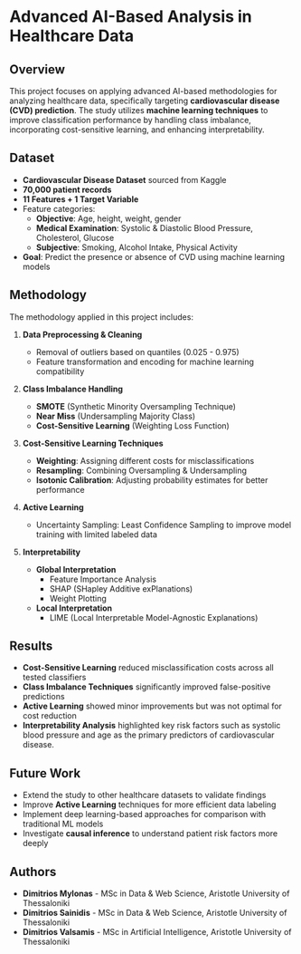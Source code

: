 # Advanced AI-Based Analysis in Healthcare Data

## Overview
This project focuses on applying advanced AI-based methodologies for analyzing healthcare data, specifically targeting **cardiovascular disease (CVD) prediction**. The study utilizes **machine learning techniques** to improve classification performance by handling class imbalance, incorporating cost-sensitive learning, and enhancing interpretability.

## Dataset
- **Cardiovascular Disease Dataset** sourced from Kaggle
- **70,000 patient records**
- **11 Features + 1 Target Variable**
- Feature categories:
  - **Objective**: Age, height, weight, gender
  - **Medical Examination**: Systolic & Diastolic Blood Pressure, Cholesterol, Glucose
  - **Subjective**: Smoking, Alcohol Intake, Physical Activity
- **Goal**: Predict the presence or absence of CVD using machine learning models

## Methodology
The methodology applied in this project includes:
1. **Data Preprocessing & Cleaning**
   - Removal of outliers based on quantiles (0.025 - 0.975)
   - Feature transformation and encoding for machine learning compatibility

2. **Class Imbalance Handling**
   - **SMOTE** (Synthetic Minority Oversampling Technique)
   - **Near Miss** (Undersampling Majority Class)
   - **Cost-Sensitive Learning** (Weighting Loss Function)

3. **Cost-Sensitive Learning Techniques**
   - **Weighting**: Assigning different costs for misclassifications
   - **Resampling**: Combining Oversampling & Undersampling
   - **Isotonic Calibration**: Adjusting probability estimates for better performance

4. **Active Learning**
   - Uncertainty Sampling: Least Confidence Sampling to improve model training with limited labeled data

5. **Interpretability**
   - **Global Interpretation**
     - Feature Importance Analysis
     - SHAP (SHapley Additive exPlanations)
     - Weight Plotting
   - **Local Interpretation**
     - LIME (Local Interpretable Model-Agnostic Explanations)

## Results
- **Cost-Sensitive Learning** reduced misclassification costs across all tested classifiers
- **Class Imbalance Techniques** significantly improved false-positive predictions
- **Active Learning** showed minor improvements but was not optimal for cost reduction
- **Interpretability Analysis** highlighted key risk factors such as systolic blood pressure and age as the primary predictors of cardiovascular disease.

## Future Work
- Extend the study to other healthcare datasets to validate findings
- Improve **Active Learning** techniques for more efficient data labeling
- Implement deep learning-based approaches for comparison with traditional ML models
- Investigate **causal inference** to understand patient risk factors more deeply

## Authors
- **Dimitrios Mylonas** - MSc in Data & Web Science, Aristotle University of Thessaloniki
- **Dimitrios Sainidis** - MSc in Data & Web Science, Aristotle University of Thessaloniki
- **Dimitrios Valsamis** - MSc in Artificial Intelligence, Aristotle University of Thessaloniki
